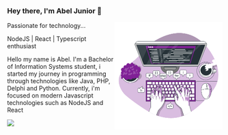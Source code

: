 ### Hey there, I'm Abel Junior 👋

<a href="https://storyset.com/programming" title="Illustration by Freepik Storyset">
  <img align="right" src="./assets/code.svg" alt="code your life" width=50% height=50% />
</a>

Passionate for technology...

NodeJS | React | Typescript enthusiast

<p align="left"> 
  Hello my name is Abel. I'm a Bachelor of Information Systems student, i started my journey in programming through technologies like Java, PHP, Delphi and Python. Currently, i'm focused on modern Javascript technologies such as NodeJS and React<br>
</p>

<a href="mailto:abelsouzacosta@gmail.com" alt="Gmail">
  <img src="https://img.shields.io/badge/-GMAIL-darkred?style=for-the-badge&logo=Gmail&logoColor=white&link=mailto:abelsouzacosta@gmail.com"/>
</a>

</p>
